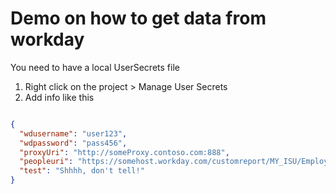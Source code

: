 # Demo on how to get data from workday


You need to have a local UserSecrets file

1. Right click on the project > Manage User Secrets
2. Add info like this
```json

{
  "wdusername": "user123",
  "wdpassword": "pass456",
  "proxyUri": "http://someProxy.contoso.com:888",
  "peopleuri": "https://somehost.workday.com/customreport/MY_ISU/Employees",
  "test": "Shhhh, don't tell!"
}

```

